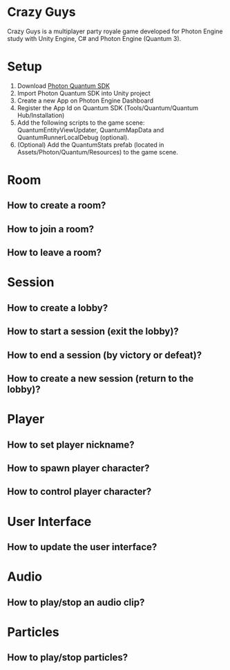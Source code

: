 # Crazy Guys

Crazy Guys is a multiplayer party royale game developed for Photon Engine study with Unity Engine, C# and Photon Engine (Quantum 3).

# Setup
1. Download [Photon Quantum SDK](https://www.photonengine.com/sdks#quantum)
2. Import Photon Quantum SDK into Unity project
3. Create a new App on Photon Engine Dashboard
4. Register the App Id on Quantum SDK (Tools/Quantum/Quantum Hub/Installation)
5. Add the following scripts to the game scene: QuantumEntityViewUpdater, QuantumMapData and QuantumRunnerLocalDebug (optional).
6. (Optional) Add the QuantumStats prefab (located in Assets/Photon/Quantum/Resources) to the game scene.

# Room
## How to create a room?

## How to join a room?

## How to leave a room?

# Session
## How to create a lobby?

## How to start a session (exit the lobby)?

## How to end a session (by victory or defeat)?

## How to create a new session (return to the lobby)?

# Player
## How to set player nickname?

## How to spawn player character?

## How to control player character?

# User Interface
## How to update the user interface?

# Audio
## How to play/stop an audio clip?

# Particles
## How to play/stop particles?
